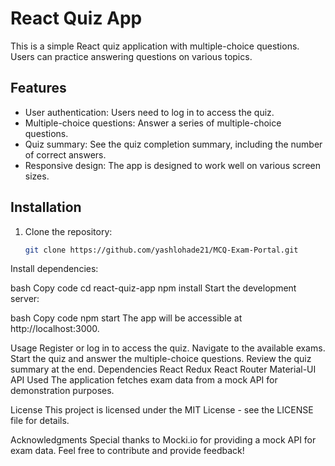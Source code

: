 # React Quiz App

This is a simple React quiz application with multiple-choice questions. Users can practice answering questions on various topics.

## Features

- User authentication: Users need to log in to access the quiz.
- Multiple-choice questions: Answer a series of multiple-choice questions.
- Quiz summary: See the quiz completion summary, including the number of correct answers.
- Responsive design: The app is designed to work well on various screen sizes.

## Installation

1. Clone the repository:

   ```bash
   git clone https://github.com/yashlohade21/MCQ-Exam-Portal.git
Install dependencies:

bash
Copy code
cd react-quiz-app
npm install
Start the development server:

bash
Copy code
npm start
The app will be accessible at http://localhost:3000.

Usage
Register or log in to access the quiz.
Navigate to the available exams.
Start the quiz and answer the multiple-choice questions.
Review the quiz summary at the end.
Dependencies
React
Redux
React Router
Material-UI
API Used
The application fetches exam data from a mock API for demonstration purposes.

License
This project is licensed under the MIT License - see the LICENSE file for details.

Acknowledgments
Special thanks to Mocki.io for providing a mock API for exam data.
Feel free to contribute and provide feedback!

